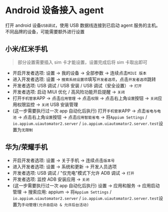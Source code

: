 # Android 设备接入 agent

打开 android 设备`USB调试`，使用 USB 数据线连接到已启动 agent 服务的主机。不同品牌的设备，可能需要额外进行设置

## 小米/红米手机

> 部分设置需要插入 sim 卡才能设置，设置完成后将 sim 卡取出即可

- 开启开发者选项: 设置 -> 我的设备 -> 全部参数 -> 连续点击`MIUI 版本`
- 进入开发者选项: 设置 -> `搜索系统设置项`填写`开发者选项`，点击`开发者选项`跳转
- 开发者选项: USB 调试 / USB 安装 / USB 调试（安全设置）-> `打开`
- 开发者选项: 启动 MIUI 优化 / 高风险功能开启提醒 -> `关闭`
- 打开`手机管家`APP -> 点击`应用管理` -> 点击`权限` -> 点击右上角`设置`按钮 -> `关闭`应用权限监控 -> `关闭` USB 安装管理
- (这一步需要执行过一次 app 自动化后执行) 打开`手机管家`APP -> 点击`省电与电池` -> 点击右上角`设置`按钮 -> 点击`应用智能省电` -> 将`Appium Settings` / `io.appium.uiautomator2.server` / `io.appium.uiautomator2.server.test`设置为`无限制`

## 华为/荣耀手机

- 开启开发者选项: 设置 -> 关于手机 -> 连续点击`版本号`
- 进入开发者选项: 设置 -> 系统和更新 -> 开发人员选项
- 开发者选项: USB 调试 / "仅充电"模式下允许 ADB 调试 -> `打开`
- 开发者选项: 监控 ADB 安装应用 -> `关闭`
- (这一步需要执行过一次 app 自动化后执行) 设置 -> 应用和服务 -> 应用启动管理 -> 搜索应用: appium -> 将`Appium Settings` / `io.appium.uiautomator2.server` / `io.appium.uiautomator2.server.test`设置为`手动管理(允许自启动 & 允许后台活动)`
